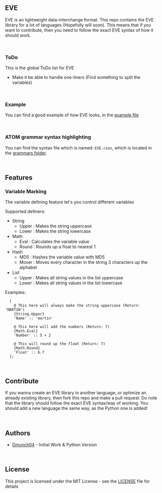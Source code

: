 ## EVE

EVE is an lightweight data-interchange format. This repo contains the EVE library for a lot of languages (Hopefully will soon). This means that if you want to contribute, then you need to follow the exact EVE syntax of how it should work.

<br>

### ToDo

This is the global ToDo list for EVE

- Make it be able to handle one-liners (Find something to split the variables)

<br>

### Example

You can find a good example of how EVE looks, in the [example file](/Examples/Example.eve)

<br>

### ATOM grammar syntax highlighting

You can find the syntax file which is named: `EVE.cson`, which is located in the [grammars folder](grammars).

<br>

## Features
### Variable Marking

The variable defining feature let's you control different variables

Supported definers:
- String
  - Upper   : Makes the string uppercase
  - Lower   : Makes the string lowercase
- Math
  - Eval    : Calculates the variable value
  - Round   : Rounds up a float to nearest 1
- Hash
  - MD5     : Hashes the variable value with MD5
  - Mover   : Moves every character in the string 3 characters up the alphabet
- List
  - Upper   : Makes all string values in the list uppercase
  - Lower   : Makes all string values in the list lowercase

Examples:

```eve
  [
    @ This here will always make the string uppercase (Return: 'MARTIN')
    {String.Upper}
    'Name' :: 'martin'

    @ This here will add the numbers (Return: 7)
    {Math.Eval}
    'Number' :: 5 + 2

    @ This will round up the float (Return: 7)
    {Math.Round}
    'Float' :: 6.7
  ];
```

<br>

## Contribute

If you wanna create an EVE library in another language, or optimize an already existing library, then fork this repo and make a pull request. Do note that the library should follow the exact EVE syntax/way of working. You should add a new language the same way, as the Python one is added!

<br>

## Authors

- [Dmunch04](https://github.com/Dmunch04) - Initial Work & Python Version

<br>

## License

This project is licensed under the MIT License - see the [LICENSE](LICENSE) file for details
